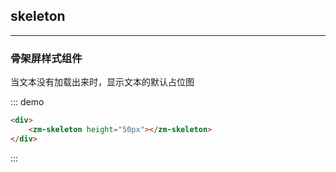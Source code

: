 ## skeleton
---
### 骨架屏样式组件
当文本没有加载出来时，显示文本的默认占位图

<div class="demo-block">
    <zm-skeleton height="50px"></zm-skeleton>
</div>

::: demo
```html
<div>
    <zm-skeleton height="50px"></zm-skeleton>
</div>
```
:::
